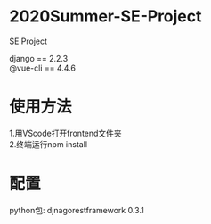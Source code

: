 # 2020Summer-SE-Project
SE Project  

django == 2.2.3  
@vue-cli == 4.4.6  

# 使用方法
1.用VScode打开frontend文件夹  
2.终端运行npm install  

# 配置
python包:
djnagorestframework 0.3.1